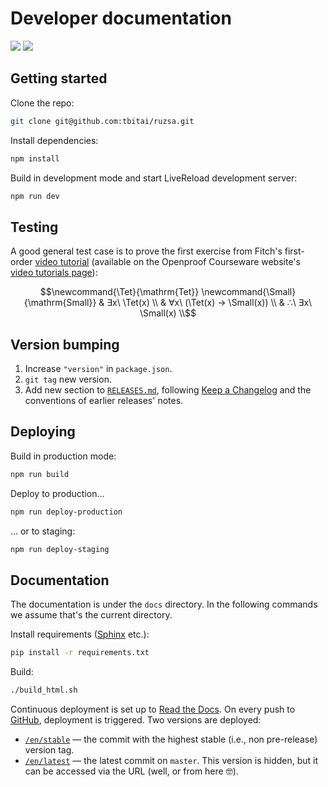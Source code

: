 # Developer documentation

[![](https://david-dm.org/tbitai/ruzsa/status.svg?style=flat-square)](https://david-dm.org/tbitai/ruzsa)
[![](https://david-dm.org/tbitai/ruzsa/dev-status.svg?style=flat-square)](https://david-dm.org/tbitai/ruzsa?type=dev)

## Getting started

Clone the repo:

```sh
git clone git@github.com:tbitai/ruzsa.git
```

Install dependencies:

```sh
npm install
```

Build in development mode and start LiveReload development server:

```sh
npm run dev
```

## Testing

A good general test case is to prove the first exercise from Fitch's first-order [video tutorial](https://youtu.be/uw44RB2A4uQ) 
(available on the Openproof Courseware website's [video tutorials page](https://www.gradegrinder.net/Support/videoTutorial.html)):

```math
\newcommand{\Tet}{\mathrm{Tet}}
\newcommand{\Small}{\mathrm{Small}}

& ∃x\ \Tet(x) \\
& ∀x\ (\Tet(x) → \Small(x)) \\
& ∴\ ∃x\ \Small(x) \\
```

## Version bumping

1. Increase `"version"` in `package.json`.
2. `git tag` new version.
3. Add new section to [`RELEASES.md`](RELEASES.md), following [Keep a Changelog](https://keepachangelog.com/en/1.0.0/) 
   and the conventions of earlier releases' notes.

## Deploying

Build in production mode:

```sh
npm run build
```

Deploy to production...

```sh
npm run deploy-production
```

... or to staging:

```sh
npm run deploy-staging
```

## Documentation

The documentation is under the `docs` directory. In the following commands we assume that's the current directory.

Install requirements ([Sphinx](https://www.sphinx-doc.org) etc.):

```sh
pip install -r requirements.txt
```

Build:

```sh
./build_html.sh
```

Continuous deployment is set up to [Read the Docs](https://ruzsa.readthedocs.io). On every push to 
[GitHub](https://github.com/tbitai/ruzsa), deployment is triggered. Two versions are deployed:
* [`/en/stable`](https://ruzsa.readthedocs.io/en/stable) — the commit with the highest stable (i.e., non pre-release) 
  version tag.
* [`/en/latest`](https://ruzsa.readthedocs.io/en/latest) — the latest commit on `master`. This version is hidden, but it 
  can be accessed via the URL (well, or from here 🤓).